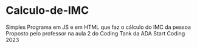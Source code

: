 # Calculo-de-IMC
Simples Programa em JS e em HTML que faz o cálculo do IMC da pessoa
Proposto pelo professor na aula 2 do Coding Tank da ADA Start Coding 2023
